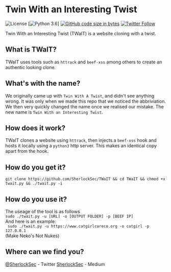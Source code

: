 # Twin With an Interesting Twist 

![License](https://img.shields.io/badge/license-GPL-blue.svg) [![Python 3.6](https://img.shields.io/badge/python-3.6-blue.svg)] [![GitHub code size in bytes](https://img.shields.io/github/languages/code-size/badges/shields.svg)](https://github.com/SherlockSec/TWaIT) [![Twitter Follow](https://img.shields.io/twitter/follow/SherlockSec.svg?label=Follow&style=social)](https://twitter.com/SherlockSec)
  
Twin With an Interesting Twist (TWaIT) is a website cloning with a twist.

## What is TWaIT?

TWaIT uses tools such as `httrack` and `beef-xss` among others to create an authentic looking clone.

## What's with the name?

We originally came up with `Twin With A Twist`, and didn't see anything wrong. It was only when we made this repo that we noticed the abbriviation. We then very quickly changed the name once we realised our mistake. The new name is `Twin With an Interesting Twist`.

## How does it work?

TWaIT clones a website using `httrack`, then injects a `beef-xss` hook and hosts it locally using a `python3` http server. This makes an identical copy apart from the hook.

## How do you get it?
```git clone https://github.com/SherlockSec/TWaIT && cd TWaIT && chmod +x twait.py && ./twait.py -i```

## How do you use it?

The useage of the tool is as follows   
```sudo ./twait.py -u [URL] -o [OUTPUT FOLDER] -p [BEEF IP]```  
And here is an example:  
``` sudo ./twait.py -u https://www.catgirlcareco.org -o catgirl -p 127.0.0.1```  
(Make Neko's Not Nukes)  

## Where can we find you?

[@SherlockSec](https://twitter.com/SherlockSec) - Twitter
[SherlockSec](https://medium.com/@dan_41424) - Medium

